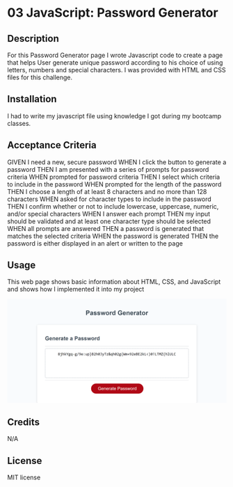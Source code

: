# 03 JavaScript: Password Generator


## Description

For this Password Generator page I wrote Javascript code to create a page that helps User generate unique password according to his choice of using letters, numbers and special characters. I was provided with HTML and CSS files for this challenge.


## Installation

 I had to write my javascript file using knowledge I got during my bootcamp classes.

 ## Acceptance Criteria

GIVEN I need a new, secure password
WHEN I click the button to generate a password
THEN I am presented with a series of prompts for password criteria
WHEN prompted for password criteria
THEN I select which criteria to include in the password
WHEN prompted for the length of the password
THEN I choose a length of at least 8 characters and no more than 128 characters
WHEN asked for character types to include in the password
THEN I confirm whether or not to include lowercase, uppercase, numeric, and/or special characters
WHEN I answer each prompt
THEN my input should be validated and at least one character type should be selected
WHEN all prompts are answered
THEN a password is generated that matches the selected criteria
WHEN the password is generated
THEN the password is either displayed in an alert or written to the page

 ## Usage

This web page shows basic information about HTML, CSS,  and JavaScript and shows how I implemented it into my project

![webpage photo](password_generator.png)

## Credits

N/A

## License

MIT license

